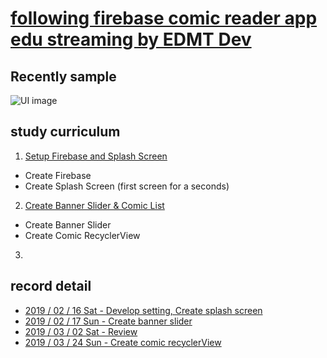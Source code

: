 # [following firebase comic reader app edu streaming by EDMT Dev](https://www.youtube.com/channel/UCllewj2bGdqB8U9Ld15INAg)
## Recently sample
![UI image](https://github.com/pby2017/study-firebase-comic-reader-app/blob/master/README_image/ComicReader_20190324Sun.gif)
## study curriculum
1. [Setup Firebase and Splash Screen](https://youtu.be/7C5jl2CyzBw)
 * Create Firebase
 * Create Splash Screen (first screen for a seconds)
2. [Create Banner Slider & Comic List](https://youtu.be/VwQNsLxcUvo)
 * Create Banner Slider
 * Create Comic RecyclerView
3. [](https://youtu.be/MTtvzhpCpk0)
## record detail
* [2019 / 02 / 16 Sat - Develop setting, Create splash screen](https://github.com/pby2017/study-firebase-comic-reader-app/blob/master/README_detail/20190216Sat.md)
* [2019 / 02 / 17 Sun - Create banner slider](https://github.com/pby2017/study-firebase-comic-reader-app/blob/master/README_detail/20190217Sun.md)
* [2019 / 03 / 02 Sat - Review](https://github.com/pby2017/study-firebase-comic-reader-app/blob/master/README_detail/20190302Sat.md)
* [2019 / 03 / 24 Sun - Create comic recyclerView](https://github.com/pby2017/study-firebase-comic-reader-app/blob/master/README_detail/20190324Sun.md)

